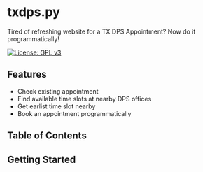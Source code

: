 # txdps.py
Tired of refreshing website for a TX DPS Appointment? Now do it programmatically!

[![License: GPL v3](https://img.shields.io/badge/License-GPLv3-blue.svg)](https://www.gnu.org/licenses/gpl-3.0)

## Features
* Check existing appointment
* Find available time slots at nearby DPS offices
* Get earlist time slot nearby
* Book an appointment programmatically

## Table of Contents

## Getting Started